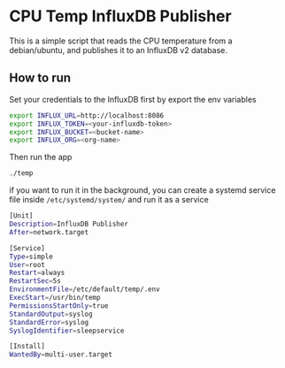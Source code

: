 # CPU Temp InfluxDB Publisher

This is a simple script that reads the CPU temperature from a debian/ubuntu, and publishes it to an InfluxDB v2 database.

## How to run
Set your credentials to the InfluxDB first by export the env variables
```bash
export INFLUX_URL=http://localhost:8086
export INFLUX_TOKEN=<your-influxdb-token>
export INFLUX_BUCKET=<bucket-name>
export INFLUX_ORG=<org-name>
```
Then run the app
```bash
./temp
```
if you want to run it in the background, you can create a systemd service file inside `/etc/systemd/system/` and run it as a service
```bash
[Unit]
Description=InfluxDB Publisher
After=network.target

[Service]
Type=simple
User=root
Restart=always
RestartSec=5s
EnvironmentFile=/etc/default/temp/.env
ExecStart=/usr/bin/temp
PermissionsStartOnly=true
StandardOutput=syslog
StandardError=syslog
SyslogIdentifier=sleepservice

[Install]
WantedBy=multi-user.target
```
